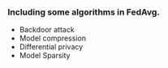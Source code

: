 ### Including some algorithms in FedAvg.
* Backdoor attack
* Model compression
* Differential privacy
* Model Sparsity
